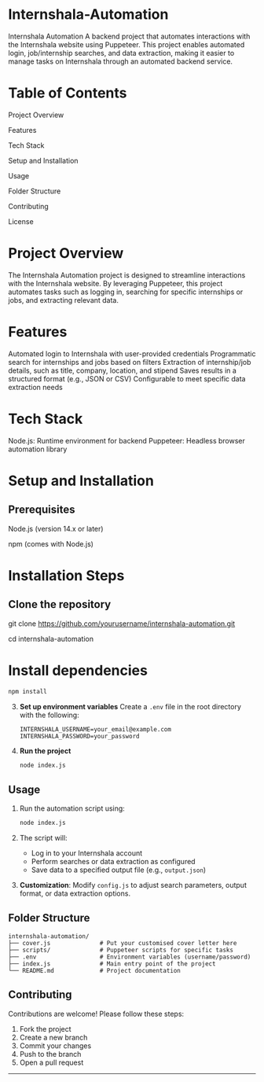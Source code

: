 # Internshala-Automation
 
Internshala Automation
A backend project that automates interactions with the Internshala website using Puppeteer. This project enables automated login, job/internship searches, and data extraction, making it easier to manage tasks on Internshala through an automated backend service.

# Table of Contents
Project Overview

Features

Tech Stack

Setup and Installation

Usage

Folder Structure

Contributing

License

# Project Overview
The Internshala Automation project is designed to streamline interactions with the Internshala website. By leveraging Puppeteer, this project automates tasks such as logging in, searching for specific internships or jobs, and extracting relevant data.

# Features
Automated login to Internshala with user-provided credentials
Programmatic search for internships and jobs based on filters
Extraction of internship/job details, such as title, company, location, and stipend
Saves results in a structured format (e.g., JSON or CSV)
Configurable to meet specific data extraction needs
# Tech Stack
Node.js: Runtime environment for backend
Puppeteer: Headless browser automation library
# Setup and Installation
## Prerequisites
Node.js (version 14.x or later)

npm (comes with Node.js)
# Installation Steps
## Clone the repository
git clone https://github.com/yourusername/internshala-automation.git

cd internshala-automation

# Install dependencies

   ```bash
   npm install
   ```

3. **Set up environment variables**
   Create a `.env` file in the root directory with the following:

   ```plaintext
   INTERNSHALA_USERNAME=your_email@example.com
   INTERNSHALA_PASSWORD=your_password
   ```

4. **Run the project**
   ```bash
   node index.js
   ```

## Usage

1. Run the automation script using:
   ```bash
   node index.js
   ```
2. The script will:

   - Log in to your Internshala account
   - Perform searches or data extraction as configured
   - Save data to a specified output file (e.g., `output.json`)

3. **Customization**: Modify `config.js` to adjust search parameters, output format, or data extraction options.

## Folder Structure

```plaintext
internshala-automation/
├── cover.js              # Put your customised cover letter here
├── scripts/              # Puppeteer scripts for specific tasks
├── .env                  # Environment variables (username/password)
├── index.js              # Main entry point of the project
└── README.md             # Project documentation
```

## Contributing

Contributions are welcome! Please follow these steps:

1. Fork the project
2. Create a new branch
3. Commit your changes
4. Push to the branch
5. Open a pull request


---
